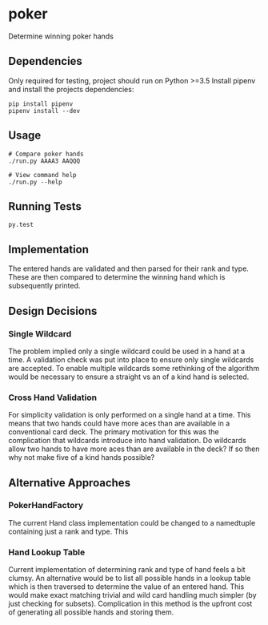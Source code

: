# poker
Determine winning poker hands

## Dependencies
Only required for testing, project should run on Python >=3.5
Install pipenv and install the projects dependencies:
```
pip install pipenv
pipenv install --dev
```

## Usage
```
# Compare poker hands
./run.py AAAA3 AAQQQ

# View command help
./run.py --help
```

## Running Tests
```
py.test
```

## Implementation
The entered hands are validated and then parsed for their rank and type. These
are then compared to determine the winning hand which is subsequently printed.

## Design Decisions
### Single Wildcard
The problem implied only a single wildcard could be used in a hand at a time.
A validation check was put into place to ensure only single wildcards are
accepted. To enable multiple wildcards some rethinking of the algorithm
would be necessary to ensure a straight vs an of a kind hand is selected.

### Cross Hand Validation
For simplicity validation is only performed on a single hand at a time. This
means that two hands could have more aces than are available in a conventional
card deck. The primary motivation for this was the complication that wildcards
introduce into hand validation. Do wildcards allow two hands to have more aces
than are available in the deck? If so then why not make five of a kind hands
possible?

## Alternative Approaches
### PokerHandFactory
The current Hand class implementation could be changed to a namedtuple
containing just a rank and type. This

### Hand Lookup Table
Current implementation of determining rank and type of hand feels a bit
clumsy. An alternative would be to list all possible hands in a lookup table
which is then traversed to determine the value of an entered hand. This would
make exact matching trivial and wild card handling much simpler (by just
checking for subsets). Complication in this method is the upfront cost of
generating all possible hands and storing them.
